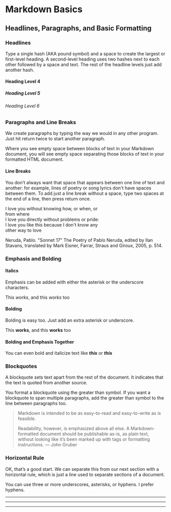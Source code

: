 # Markdown Basics

## Headlines, Paragraphs, and Basic Formatting

### Headlines

Type a single hash (AKA pound symbol) and a space to create the largest or first-level heading. A second-level heading uses two hashes next to each other followed by a space and text. The rest of the headline levels just add another hash.

#### Heading Level 4
##### Heading Level 5
###### Heading Level 6

### Paragraphs and Line Breaks

We create paragraphs by typing the way we would in any other program. Just hit return twice to start another paragraph.

Where you see empty space between blocks of text in your Markdown document, you will see empty space separating those blocks of text in your formatted HTML document.

#### Line Breaks

You don’t always want that space that appears between one line of text and another: for example, lines of poetry or song lyrics don't have spaces between them. To add just a line break without a space, type two spaces at the end of a line, then press return once.

I love you without knowing how, or when, or  
from where  
I love you directly without problems or pride:  
I love you like this because I don't know any  
other way to love     

Neruda, Pablo. "Sonnet 17" The Poetry of Pablo Neruda, edited by Ilan Stavans, translated by Mark Eisner, Farrar, Straus and Giroux, 2005, p. 514.

### Emphasis and Bolding

#### Italics

Emphasis can be added with either the asterisk or the underscore characters.

This *works*, and this _works_ too

#### Bolding

Bolding is easy too. Just add an extra asterisk or underscore.

This **works**, and this __works__ too

#### Bolding and Emphasis Together

You can even bold and italicize text like ***this*** or ___this___

### Blockquotes

A blockquote sets text apart from the rest of the document. It indicates that the text is quoted from another source.

You format a blockquote using the greater than symbol. If you want a blockquote to span multiple paragraphs, add the greater than symbol to the line between paragraphs too.

> Markdown is intended to be as easy-to-read and easy-to-write as is feasible.
>
> Readability, however, is emphasized above all else. A Markdown-formatted document should be publishable as-is, as plain text, without looking like it’s been marked up with tags or formatting instructions. — John Gruber

### Horizontal Rule

OK, that’s a good start. We can separate this from our next section with a horizontal rule, which is just a line used to separate sections of a document.

You can use three or more underscores, asterisks, or hyphens. I prefer hyphens.

___

***

---